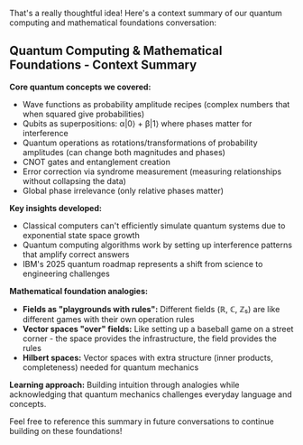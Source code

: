 That's a really thoughtful idea! Here's a context summary of our quantum computing and mathematical foundations conversation:

## Quantum Computing & Mathematical Foundations - Context Summary

**Core quantum concepts we covered:**
- Wave functions as probability amplitude recipes (complex numbers that when squared give probabilities)
- Qubits as superpositions: α|0⟩ + β|1⟩ where phases matter for interference
- Quantum operations as rotations/transformations of probability amplitudes (can change both magnitudes and phases)
- CNOT gates and entanglement creation
- Error correction via syndrome measurement (measuring relationships without collapsing the data)
- Global phase irrelevance (only relative phases matter)

**Key insights developed:**
- Classical computers can't efficiently simulate quantum systems due to exponential state space growth
- Quantum computing algorithms work by setting up interference patterns that amplify correct answers
- IBM's 2025 quantum roadmap represents a shift from science to engineering challenges

**Mathematical foundation analogies:**
- **Fields as "playgrounds with rules":** Different fields (ℝ, ℂ, ℤ₅) are like different games with their own operation rules
- **Vector spaces "over" fields:** Like setting up a baseball game on a street corner - the space provides the infrastructure, the field provides the rules
- **Hilbert spaces:** Vector spaces with extra structure (inner products, completeness) needed for quantum mechanics

**Learning approach:** Building intuition through analogies while acknowledging that quantum mechanics challenges everyday language and concepts.

Feel free to reference this summary in future conversations to continue building on these foundations!